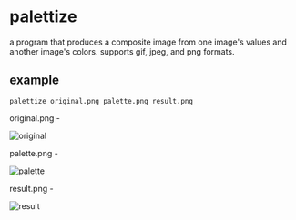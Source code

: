 palettize
=========

a program that produces a composite image from one image's values and another
image's colors. supports gif, jpeg, and png formats.

example
-------

    palettize original.png palette.png result.png

original.png -

![original](http://jangler.info/drop/palettize-original.png)

palette.png -

![palette](http://jangler.info/drop/palettize-palette.png)

result.png -

![result](http://jangler.info/drop/palettize-result.png)
